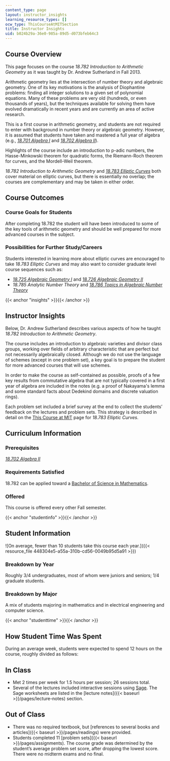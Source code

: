 ```yaml
---
content_type: page
layout: instructor_insights
learning_resource_types: []
ocw_type: ThisCourseAtMITSection
title: Instructor Insights
uid: b024b29a-36e0-985a-89d5-d073bfeb64c3
---
```


Course Overview
---------------

This page focuses on the course _18.782 Introduction to Arithmetic Geometry_ as it was taught by Dr. Andrew Sutherland in Fall 2013.

Arithmetic geometry lies at the intersection of number theory and algebraic geometry. One of its key motivations is the analysis of Diophantine problems: finding all integer solutions to a given set of polynomial equations. Many of these problems are very old (hundreds, or even thousands of years), but the techniques available for solving them have evolved dramatically in recent years and are currently an area of active research.

This is a first course in arithmetic geometry, and students are not required to enter with background in number theory or algebraic geometry. However, it is assumed that students have taken and mastered a full year of algebra (e.g., [_18.701 Algebra I_](/courses/18-701-algebra-i-fall-2010/) and [_18.702 Algebra II_](/courses/18-702-algebra-ii-spring-2011/)).

Highlights of the course include an introduction to p-adic numbers, the Hasse-Minkowski theorem for quadratic forms, the Riemann-Roch theorem for curves, and the Mordell-Weil theorem.

_18.782 Introduction to Arithmetic Geometry_ and [_18.783 Elliptic Curves_](/courses/18-783-elliptic-curves-spring-2019) both cover material on elliptic curves, but there is essentially no overlap; the courses are complementary and may be taken in either order.

Course Outcomes
---------------

### Course Goals for Students

After completing 18.782 the student will have been introduced to some of the key tools of arithmetic geometry and should be well prepared for more advanced courses in the subject.

### Possibilities for Further Study/Careers

Students interested in learning more about elliptic curves are encouraged to take _18.783 Elliptic Curves_ and may also want to consider graduate level course sequences such as:

*   [_18.725 Algebraic Geometry I_](/courses/18-725-algebraic-geometry-fall-2003/) and [_18.726 Algebraic Geometry II_](/courses/18-726-algebraic-geometry-spring-2009/)
*   _18.785 Analytic Number Theory_ and [_18.786 Topics in Algebraic Number Theory_](/courses/18-786-topics-in-algebraic-number-theory-spring-2010/)

{{< anchor "insights" >}}{{< /anchor >}}

Instructor Insights
-------------------

Below, Dr. Andrew Sutherland describes various aspects of how he taught _18.782 Introduction to Arithmetic Geometry_.

The course includes an introduction to algebraic varieties and divisor class groups, working over fields of arbitrary characteristic that are perfect but not necessarily algebraically closed. Although we do not use the language of schemes (except in one problem set), a key goal is to prepare the student for more advanced courses that will use schemes.

In order to make the course as self-contained as possible, proofs of a few key results from commutative algebra that are not typically covered in a first year of algebra are included in the notes (e.g. a proof of Nakayama's lemma and some standard facts about Dedekind domains and discrete valuation rings).

Each problem set included a brief survey at the end to collect the students’ feedback on the lectures and problem sets. This strategy is described in detail on the [This Course at MIT](/courses/18-783-elliptic-curves-spring-2019) page for _18.783 Elliptic Curves_.

Curriculum Information
----------------------

### Prerequisites

[_18.702 Algebra II_](/courses/18-702-algebra-ii-spring-2011/)

### Requirements Satisfied

18.782 can be applied toward a [Bachelor of Science in Mathematics](http://catalog.mit.edu/degree-charts/mathematics-course-18/).

### Offered

This course is offered every other Fall semester.

{{< anchor "studentinfo" >}}{{< /anchor >}}

Student Information
-------------------

![On average, fewer than 10 students take this course each year.]({{< resource_file 448304e5-a55a-310b-cd56-0049b95d5a91 >}})

### Breakdown by Year

Roughly 3/4 undergraduates, most of whom were juniors and seniors; 1/4 graduate students.

### Breakdown by Major

A mix of students majoring in mathematics and in electrical engineering and computer science.

{{< anchor "studenttime" >}}{{< /anchor >}}

How Student Time Was Spent
--------------------------

During an average week, students were expected to spend 12 hours on the course, roughly divided as follows:

In Class
--------

*   Met 2 times per week for 1.5 hours per session; 26 sessions total.
*   Several of the lectures included interactive sessions using [Sage](http://sagemath.org/). The Sage worksheets are listed in the [lecture notes]({{< baseurl >}}/pages/lecture-notes) section.

Out of Class
------------

*   There was no required textbook, but [references to several books and articles]({{< baseurl >}}/pages/readings) were provided.
*   Students completed 11 [problem sets]({{< baseurl >}}/pages/assignments). The course grade was determined by the student’s average problem set score, after dropping the lowest score. There were no midterm exams and no final.